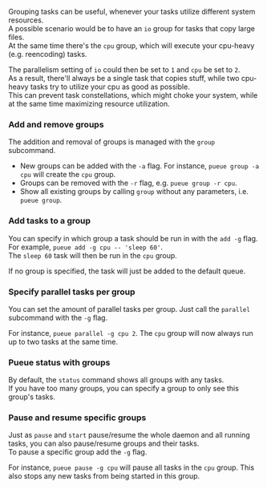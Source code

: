 Grouping tasks can be useful, whenever your tasks utilize different system resources.  
A possible scenario would be to have an `io` group for tasks that copy large files.\
At the same time there's the `cpu` group, which will execute your cpu-heavy (e.g. reencoding) tasks.

The parallelism setting of `io` could then be set to `1` and `cpu` be set to `2`.\
As a result, there'll always be a single task that copies stuff, while two cpu-heavy tasks try to utilize your cpu as good as possible.\
This can prevent task constellations, which might choke your system, while at the same time maximizing resource utilization.

### Add and remove groups

The addition and removal of groups is managed with the `group` subcommand.

- New groups can be added with the `-a` flag. For instance, `pueue group -a cpu` will create the `cpu` group.
- Groups can be removed with the `-r` flag, e.g. `pueue group -r cpu`.
- Show all existing groups by calling `group` without any parameters, i.e. `pueue group`.

### Add tasks to a group

You can specify in which group a task should be run in with the `add -g` flag.\
For example, `pueue add -g cpu -- 'sleep 60'`.\
The `sleep 60` task will then be run in the `cpu` group.

If no group is specified, the task will just be added to the default queue.

### Specify parallel tasks per group

You can set the amount of parallel tasks per group.
Just call the `parallel` subcommand with the `-g` flag.

For instance, `pueue parallel -g cpu 2`.
The `cpu` group will now always run up to two tasks at the same time.

### Pueue status with groups

By default, the `status` command shows all groups with any tasks.\
If you have too many groups, you can specify a group to only see this group's tasks.

### Pause and resume specific groups

Just as `pause` and `start` pause/resume the whole daemon and all running tasks, you can also pause/resume groups and their tasks.\
To pause a specific group add the `-g` flag.

For instance, `pueue pause -g cpu` will pause all tasks in the `cpu` group. This also stops any new tasks from being started in this group.
